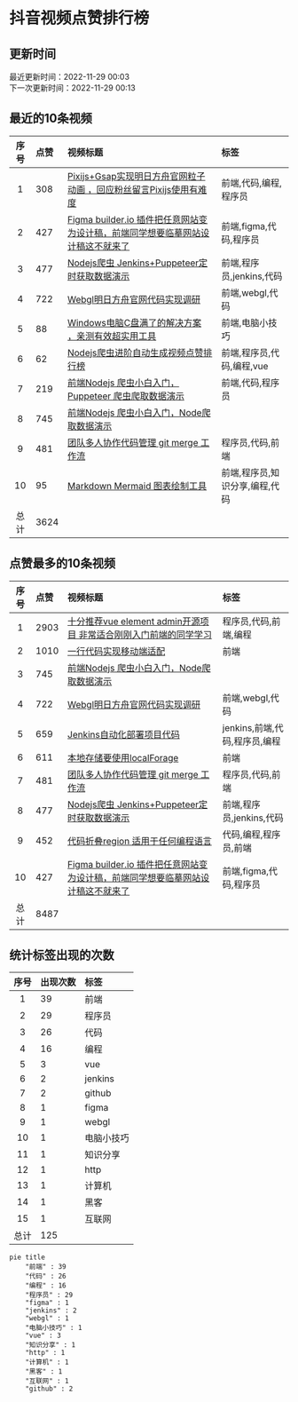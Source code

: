 # 抖音视频点赞排行榜

## 更新时间

最近更新时间：2022-11-29 00:03<br/>下一次更新时间：2022-11-29 00:13

## 最近的10条视频

|序号|点赞|视频标题|标签|
|:--:|:--|:--|:--|
|1|308|[Pixijs+Gsap实现明日方舟官网粒子动画 ，回应粉丝留言Pixijs使用有难度    ](https://douyin.com/video/7170813541367221518)|前端,代码,编程,程序员|
|2|427|[Figma builder.io 插件把任意网站变为设计稿，前端同学想要临摹网站设计稿这不就来了    ](https://douyin.com/video/7170354855603621150)|前端,figma,代码,程序员|
|3|477|[Nodejs爬虫 Jenkins+Puppeteer定时获取数据演示    ](https://douyin.com/video/7170040411379993887)|前端,程序员,jenkins,代码|
|4|722|[Webgl明日方舟官网代码实现调研     ](https://douyin.com/video/7169612171553361183)|前端,webgl,代码|
|5|88|[Windows电脑C盘满了的解决方案 ，亲测有效超实用工具   ](https://douyin.com/video/7169207535067581733)|前端,电脑小技巧|
|6|62|[Nodejs爬虫进阶自动生成视频点赞排行榜         ](https://douyin.com/video/7168574795687152927)|前端,程序员,代码,编程,vue|
|7|219|[前端Nodejs 爬虫小白入门，Puppeteer 爬虫爬取数据演示   ](https://douyin.com/video/7168197260734401799)|前端,代码,程序员|
|8|745|[前端Nodejs 爬虫小白入门，Node爬取数据演示](https://douyin.com/video/7167758991055998222)||
|9|481|[团队多人协作代码管理 git merge 工作流     ](https://douyin.com/video/7167047701987708173)|程序员,代码,前端|
|10|95|[Markdown Mermaid 图表绘制工具     ](https://douyin.com/video/7167019782645108005)|前端,程序员,知识分享,编程,代码|
|总计|3624|||

## 点赞最多的10条视频

|序号|点赞|视频标题|标签|
|:--:|:--|:--|:--|
|1|2903|[十分推荐vue element admin开源项目 非常适合刚刚入门前端的同学学习   ](https://douyin.com/video/7161996754227907873)|程序员,代码,前端,编程|
|2|1010|[一行代码实现移动端适配 ](https://douyin.com/video/7158472643610561825)|前端|
|3|745|[前端Nodejs 爬虫小白入门，Node爬取数据演示](https://douyin.com/video/7167758991055998222)||
|4|722|[Webgl明日方舟官网代码实现调研     ](https://douyin.com/video/7169612171553361183)|前端,webgl,代码|
|5|659|[Jenkins自动化部署项目代码          ](https://douyin.com/video/7165912754023419172)|jenkins,前端,代码,程序员,编程|
|6|611|[本地存储要使用localForage  ](https://douyin.com/video/7158668556664573188)|前端|
|7|481|[团队多人协作代码管理 git merge 工作流     ](https://douyin.com/video/7167047701987708173)|程序员,代码,前端|
|8|477|[Nodejs爬虫 Jenkins+Puppeteer定时获取数据演示    ](https://douyin.com/video/7170040411379993887)|前端,程序员,jenkins,代码|
|9|452|[代码折叠region 适用于任何编程语言    ](https://douyin.com/video/7160892403325439271)|代码,编程,程序员,前端|
|10|427|[Figma builder.io 插件把任意网站变为设计稿，前端同学想要临摹网站设计稿这不就来了    ](https://douyin.com/video/7170354855603621150)|前端,figma,代码,程序员|
|总计|8487|||

## 统计标签出现的次数

|序号|出现次数|标签|
|:--:|:--|:--|
|1|39|前端|
|2|29|程序员|
|3|26|代码|
|4|16|编程|
|5|3|vue|
|6|2|jenkins|
|7|2|github|
|8|1|figma|
|9|1|webgl|
|10|1|电脑小技巧|
|11|1|知识分享|
|12|1|http|
|13|1|计算机|
|14|1|黑客|
|15|1|互联网|
|总计|125||

```Mermaid
pie title 
    "前端" : 39
    "代码" : 26
    "编程" : 16
    "程序员" : 29
    "figma" : 1
    "jenkins" : 2
    "webgl" : 1
    "电脑小技巧" : 1
    "vue" : 3
    "知识分享" : 1
    "http" : 1
    "计算机" : 1
    "黑客" : 1
    "互联网" : 1
    "github" : 2
```


